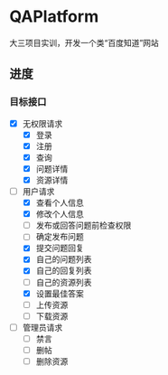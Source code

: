 # QAPlatform
大三项目实训，开发一个类“百度知道”网站

## 进度
### 目标接口

- [x] 无权限请求
  - [x] 登录
  - [x] 注册
  - [x] 查询
  - [x] 问题详情
  - [x] 资源详情
- [ ] 用户请求
  - [x] 查看个人信息
  - [x] 修改个人信息
  - [ ] 发布或回答问题前检查权限
  - [ ] 确定发布问题
  - [x] 提交问题回复
  - [x] 自己的问题列表
  - [x] 自己的回复列表
  - [ ] 自己的资源列表
  - [x] 设置最佳答案
  - [ ] 上传资源
  - [ ] 下载资源
- [ ] 管理员请求
  - [ ] 禁言
  - [ ] 删帖
  - [ ] 删除资源
